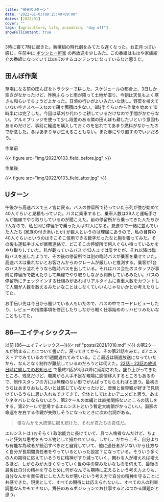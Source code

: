 ```yaml
---
title: "帰省のUターン"
date: "2022-01-03T08:15:49+09:00"
dates: [2022/01]
cover: ""
tags: [agriculture, life, animation, "day off"]
showFullContent: true
---
```


3時に寝て7時に起きた。新撰組の時代劇をみてたら遅くなった。お正月っぽい感じ。午前中に [ポツンと一軒家](https://www.asahi.co.jp/potsunto/) の再放送を少しみた。この番組はもはや家族紹介の番組になっていてほのぼのするコンテンツになっているなと思えた。

## 田んぼ作業

草場になる前の田んぼをトラクターで耕した。スケジュールの都合上、3日しか空きがなかったけど、昨晩ふらっと雨が降って土地が湿り、今朝は天気もよく寒さも和らいでちょうどよかった。日頃の行いがよいみたいな話し。野菜を植えていない空きスペースなので耕す面積は少ない。8時半ぐらいから作業を始めて10時半には完了した。今回は草刈り代わりに耕しているだけなので手間がかからない。アルミブリッジを使って少し段差のある隣の田んぼも耕したいという意図もあるのだけど、事前に軽油を購入しておくのを忘れててあまり燃料がなかったので断念した。冬はあまり草が生えることもない。また春にやり直すのでいいだろう。

作業前

{{< figure src="img/2022/0103_field_before.jpg" >}}

作業後

{{< figure src="img/2022/0103_field_after.jpg" >}}

## Uターン

午後から高速バスで三ノ宮に戻る。バスの停留所で待っていたら列が並び始めて40人ぐらいと見積もっていた。バスに乗車すると、乗車人数は39人と運転手さんが無線でやり取りしているのが聞こえた。前の停留所から乗ってきた人たちが7人なので、私と同じ停留所で乗った人は32人になる。見送りで一緒に並んでいた人たち (家族の付き添いとか) が数人というのは理屈にあうので、私の目算の40人ぐらいというのはそこそこ信用できる数字だったなと胸を張ってみた。その後も運転手さんが業務連絡で、どこそこの停留所で何人ぐらい待っているかをやり取りしていた。私が載っているバスで43人までは乗せたが、それ以降は臨時バスを出したようで、その後の停留所では別の臨時バスが乗客を乗せていた。高速バスは乗れないとお客さんからのクレームが厳しいと推測する。乗客が1台のバスから溢れそうなら臨時バスを出している。それはバス会社のスタッフが事前に停留所で数えたりして無線でやり取りしながら判断しているみたい。バスの停留所にチェックインする仕組みがあればリアルタイムに乗車人数をカウントして人間が人数を数えるみたいなことはしなくていいんじゃないかとか考えたりしてた。

お手伝い先は今日から働いている人もいたので、バスの中でコードレビューしたり、レビューの指摘事項を修正したりしながら軽く仕事始めのリハビリみたいなこともしてた。

## 86―エイティシックス―

以前 [86―エイティシックス―]({{< ref "posts/2021/1010.md" >}}) の第2クールが始まることについて書いた。戻ってきてから、その第21話をみた。dアニメストアでみているので1週間遅れてみている。ここ最近は隔週放送になっていたから、なんとなく制作が難航しているのだろうとは伺えた。[22話・23話の放送日時に関してのお知らせ](https://anime-86.com/news/?id=59533) で最終2話が3月以降に延期された。盛り上がってきたところ、残念だけど、職業がら人手不足な現場に感情移入するところもあるので、制作スタッフの方には無理のない形でがんばってもらえればと思う。最初のうちはあまりおもしろいとは感じていなかったけど、音楽と世界観が好きで見続けているうちに思い入れもできてきて、全体としてはよいアニメだと思う。あまりネタバレにならないよう、第2クールの本編とは直接関係ないところの話しをする。第2クールで登場するエルンストという暫定大統領がかっこいい。国家の命運を左右する作戦が失敗しそうになったときに次の台詞がある。

> 僕なんかを大統領に据え続けた、それが君たちの責任だ。

エルンストは (おそらく) 政治能力に長けていて、且つ人格者なんだけど、ちょっと狂気な思考をもつ人物として描かれている。しかし、だからこそ、自分よりも有能な為政者が統治すべきだと自覚していて、他に適任者がいないから仕方なく自分が長期間責任者をやっているといった設定？になっている。そういう多くの人の期待に応えているうちに精神がすり減っていく、関わる人が増えれば増えるほど、しがらみが大きくなっていく世の中の常みたいなものを伺えて、最後の最後は自分の精神を守るために何がなんでも期待に応えるという考え方よりも、自分なんかを責任者にした人たちが悪いという考え方で自分の精神を守ることに共感できた。現実として、すべての期待には応えられないし、すべての人の利害調整なんかもできない。責任のあるポジションでお仕事するとぶつかる課題だと思う。
